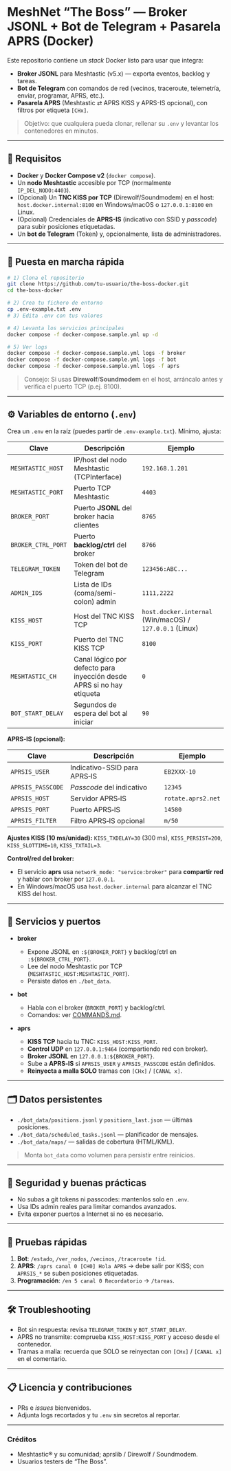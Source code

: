 # MeshNet “The Boss” — Broker JSONL + Bot de Telegram + Pasarela APRS (Docker)

Este repositorio contiene un *stack* Docker listo para usar que integra:

- **Broker JSONL** para Meshtastic (v5.x) — exporta eventos, backlog y tareas.
- **Bot de Telegram** con comandos de red (vecinos, traceroute, telemetría, enviar, programar, APRS, etc.).
- **Pasarela APRS** (Meshtastic ⇄ APRS KISS y APRS-IS opcional), con filtros por etiqueta `[CHx]`.

> Objetivo: que cualquiera pueda clonar, rellenar su `.env` y levantar los contenedores en minutos.

---

## 🧱 Requisitos

- **Docker** y **Docker Compose v2** (`docker compose`).
- Un **nodo Meshtastic** accesible por TCP (normalmente `IP_DEL_NODO:4403`).
- (Opcional) Un **TNC KISS por TCP** (Direwolf/Soundmodem) en el host: `host.docker.internal:8100` en Windows/macOS o `127.0.0.1:8100` en Linux.
- (Opcional) Credenciales de **APRS-IS** (indicativo con SSID y *passcode*) para subir posiciones etiquetadas.
- Un **bot de Telegram** (Token) y, opcionalmente, lista de administradores.

---

## 🚀 Puesta en marcha rápida

```bash
# 1) Clona el repositorio
git clone https://github.com/tu-usuario/the-boss-docker.git
cd the-boss-docker

# 2) Crea tu fichero de entorno
cp .env-example.txt .env
# 3) Edita .env con tus valores

# 4) Levanta los servicios principales
docker compose -f docker-compose.sample.yml up -d

# 5) Ver logs
docker compose -f docker-compose.sample.yml logs -f broker
docker compose -f docker-compose.sample.yml logs -f bot
docker compose -f docker-compose.sample.yml logs -f aprs
```

> Consejo: Si usas **Direwolf**/**Soundmodem** en el host, arráncalo antes y verifica el puerto TCP (p.ej. 8100).

---

## ⚙️ Variables de entorno (`.env`)

Crea un `.env` en la raíz (puedes partir de `.env-example.txt`). Mínimo, ajusta:

| Clave | Descripción | Ejemplo |
|---|---|---|
| `MESHTASTIC_HOST` | IP/host del nodo Meshtastic (TCPInterface) | `192.168.1.201` |
| `MESHTASTIC_PORT` | Puerto TCP Meshtastic | `4403` |
| `BROKER_PORT` | Puerto **JSONL** del broker hacia clientes | `8765` |
| `BROKER_CTRL_PORT` | Puerto **backlog/ctrl** del broker | `8766` |
| `TELEGRAM_TOKEN` | Token del bot de Telegram | `123456:ABC...` |
| `ADMIN_IDS` | Lista de IDs (coma/semi-colon) admin | `1111,2222` |
| `KISS_HOST` | Host del TNC KISS TCP | `host.docker.internal` (Win/macOS) / `127.0.0.1` (Linux) |
| `KISS_PORT` | Puerto del TNC KISS TCP | `8100` |
| `MESHTASTIC_CH` | Canal lógico por defecto para inyección desde APRS si no hay etiqueta | `0` |
| `BOT_START_DELAY` | Segundos de espera del bot al iniciar | `90` |

**APRS‑IS (opcional):**

| Clave | Descripción | Ejemplo |
|---|---|---|
| `APRSIS_USER` | Indicativo-SSID para APRS‑IS | `EB2XXX-10` |
| `APRSIS_PASSCODE` | *Passcode* del indicativo | `12345` |
| `APRSIS_HOST` | Servidor APRS‑IS | `rotate.aprs2.net` |
| `APRSIS_PORT` | Puerto APRS‑IS | `14580` |
| `APRSIS_FILTER` | Filtro APRS‑IS opcional | `m/50` |

**Ajustes KISS (10 ms/unidad):** `KISS_TXDELAY=30` (300 ms), `KISS_PERSIST=200`, `KISS_SLOTTIME=10`, `KISS_TXTAIL=3`.

**Control/red del broker:**

- El servicio **aprs** usa `network_mode: "service:broker"` para **compartir red** y hablar con broker por `127.0.0.1`.
- En Windows/macOS usa `host.docker.internal` para alcanzar el TNC KISS del host.

---

## 🧩 Servicios y puertos

- **broker**
  - Expone JSONL en `:${BROKER_PORT}` y backlog/ctrl en `:${BROKER_CTRL_PORT}`.
  - Lee del nodo Meshtastic por TCP (`MESHTASTIC_HOST:MESHTASTIC_PORT`).
  - Persiste datos en `./bot_data`.

- **bot**
  - Habla con el broker (`BROKER_PORT`) y backlog/ctrl.
  - Comandos: ver [COMMANDS.md](./COMMANDS.md).

- **aprs**
  - **KISS TCP** hacia tu TNC: `KISS_HOST:KISS_PORT`.
  - **Control UDP** en `127.0.0.1:9464` (compartiendo red con broker).
  - **Broker JSONL** en `127.0.0.1:${BROKER_PORT}`.
  - Sube a **APRS‑IS** si `APRSIS_USER` y `APRSIS_PASSCODE` están definidos.
  - **Reinyecta a malla SOLO** tramas con `[CHx]` / `[CANAL x]`.

---

## 🗂 Datos persistentes

- `./bot_data/positions.jsonl` y `positions_last.json` — últimas posiciones.
- `./bot_data/scheduled_tasks.jsonl` — planificador de mensajes.
- `./bot_data/maps/` — salidas de cobertura (HTML/KML).

> Monta `bot_data` como volumen para persistir entre reinicios.

---

## 🔐 Seguridad y buenas prácticas

- No subas a git tokens ni passcodes: mantenlos solo en `.env`.
- Usa IDs admin reales para limitar comandos avanzados.
- Evita exponer puertos a Internet si no es necesario.

---

## 🧪 Pruebas rápidas

1) **Bot**: `/estado`, `/ver_nodos`, `/vecinos`, `/traceroute !id`.
2) **APRS**: `/aprs canal 0 [CH0] Hola APRS` → debe salir por KISS; con `APRSIS_*` se suben posiciones etiquetadas.
3) **Programación**: `/en 5 canal 0 Recordatorio` → `/tareas`.

---

## 🛠 Troubleshooting

- Bot sin respuesta: revisa `TELEGRAM_TOKEN` y `BOT_START_DELAY`.
- APRS no transmite: comprueba `KISS_HOST:KISS_PORT` y acceso desde el contenedor.
- Tramas a malla: recuerda que SOLO se reinyectan con `[CHx]` / `[CANAL x]` en el comentario.

---

## 📋 Licencia y contribuciones

- PRs e *issues* bienvenidos.
- Adjunta logs recortados y tu `.env` sin secretos al reportar.

---

### Créditos

- Meshtastic® y su comunidad; aprslib / Direwolf / Soundmodem.
- Usuarios testers de “The Boss”.
